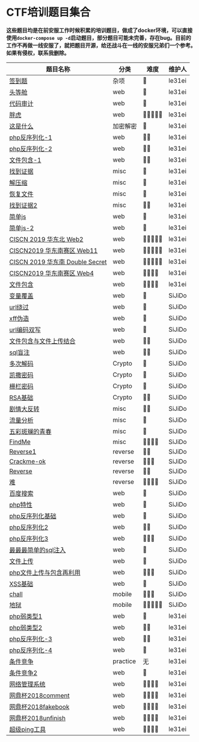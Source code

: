 # CTF培训题目集合

**这些题目均是在前安服工作时候积累的培训题目，做成了docker环境，可以直接使用`docker-compose up -d`启动题目，部分题目可能未完善，存在bug。目前的工作不再做一线安服了，就把题目开源，给还战斗在一线的安服兄弟们一个参考。如果有侵权，联系我删除。**



题目名称| 分类 | 难度 | 维护人
-|-|-|-|
[签到题](misc/MISC0/)| 杂项| 🌟 | le31ei
[头等舱](web/toudengcang)| web | 🌟 |le31ei
[代码审计](web/codeaudit1) | web | 🌟 |le31ei
[胖虎](web/panghu) | web | 🌟🌟🌟🌟🌟 | le31ei
[这是什么](crypto/zheshishenme)| 加密解密 | 🌟 | le31ei
[php反序列化-1](web/unserialize-1)| web| 🌟🌟| le31ei
[php反序列化-2](web/unserialize-2)| web| 🌟🌟| le31ei
[文件包含-1](web/safe_include)| web| 🌟🌟|le31ei
[找到证据](misc/findpass)| misc | 🌟 | le31ei
[解压缩](misc/depress)| misc| 🌟 | le31ei
[恢复文件](misc/backfile) | misc | 🌟 | le31ei
[找到证据2](misc/findpass2) | misc | 🌟🌟 | le31ei
[简单js](web/js_hell_1)| web | 🌟 | le31ei
[简单js-2](web/js_hell_2) | web | 🌟 | le31ei
[CISCN 2019 华东北 Web2](web/CISCN_2019_northeastern_China_web2) | web | 🌟🌟🌟🌟🌟| le31ei
[CISCN2019 华东南赛区 Web11](web/CISCN_2019_southwestern_China_web11) | web | 🌟🌟🌟🌟🌟| le31ei
[CISCN 2019 华东南  Double Secret](web/CISCN_2019_southeastern_China_double_secret) | web | 🌟🌟🌟🌟🌟| le31ei
[CISCN2019 华东南赛区 Web4](web/CISCN_2019_southeastern_China_web4) | web | 🌟🌟🌟🌟| le31ei
[文件包含](web/upload_include) | web | 🌟🌟🌟🌟 | le31ei
[变量覆盖](web/phpBestLanguage) | web | 🌟 | SiJiDo
[url绕过](web/curl) | web | 🌟 | SiJiDo
[xff伪造](web/xff) | web | 🌟 | SiJiDo
[url编码双写](web/urlencode) | web | 🌟 | SiJiDo
[文件包含与文件上传结合](web/upload_include2) | web | 🌟🌟 | SiJiDo
[sql盲注](web/sqliBlind) | web | 🌟🌟 | SiJiDo
[多次解码](Crypto/Crypto1) | Crypto | 🌟 | SiJiDo
[凯撒密码](Crypto/Crypto2) | Crypto | 🌟 | SiJiDo
[栅栏密码](Crypto/Crypto3) | Crypto | 🌟 | SiJiDo
[RSA基础](Crypto/Crypto4) | Crypto | 🌟🌟 | SiJiDo
[剧情大反转](misc/MISC1) | misc | 🌟🌟 | SiJiDo
[流量分析](misc/MISC2) | misc | 🌟 | SiJiDo
[五彩斑斓的青春](misc/MISC3) | misc | 🌟 | SiJiDo
[FindMe](misc/MISC4) | misc | 🌟🌟🌟🌟 | SiJiDo
[Reverse1](reverse/reverse1) | reverse | 🌟🌟 | SiJiDo
[Crackme-ok](reverse/reverse2) | reverse | 🌟🌟🌟 | SiJiDo
[Reverse](reverse/reverse3) | reverse | 🌟🌟 | SiJiDo
[难](reverse/reverse4) | reverse | 🌟🌟🌟🌟 | SiJiDo
[百度搜索](web/web_ssrf) | web | 🌟 | SiJiDo
[php特性](web/web_php) | web | 🌟 | SiJiDo
[php反序列化基础](web/web_ser1) | web | 🌟 | SiJiDo
[php反序列化2](web/web_ser2) | web | 🌟🌟 | SiJiDo
[php反序列化3](web/web_ser3) | web | 🌟🌟🌟 | SiJiDo
[最最最简单的sql注入](web/web_sql1) | web | 🌟 | SiJiDo
[文件上传](web/web_upload1) | web | 🌟 | SiJiDo
[php文件上传与包含再利用](web/web_upload1) | web | 🌟🌟🌟 | SiJiDo
[XSS基础](web/web_xss) | web | 🌟 | SiJiDo
[chall](mobile/mobile1) | mobile | 🌟🌟🌟 | SiJiDo
[地狱](mobile/mobile2) | mobile | 🌟🌟🌟🌟🌟 | SiJiDo
[php弱类型1](web/phpwake) | web | 🌟 | le31ei
[php弱类型2](web/phpwake2) | web | 🌟🌟 | le31ei
[php反序列化-3](web/unserialize-3)| web| 🌟🌟| le31ei
[php反序列化-4](web/unserialize-4)| web| 🌟| le31ei
[条件竞争](practice/race)| practice | 无 | le31ei
[条件竞争2](web/upload)| web | 🌟 | le31ei
[网络管理系统](web/sqlin1)| web | 🌟🌟🌟🌟 | le31ei
[网鼎杯2018comment](web/wdb_2018_comment)| web | 🌟🌟🌟🌟 | le31ei
[网鼎杯2018fakebook](web/wdb_2018_fakebook)| web | 🌟🌟🌟🌟 | le31ei
[网鼎杯2018unfinish](web/wdb_2018_unfinish)| web | 🌟🌟🌟🌟 | le31ei
[超级ping工具](web/weakradom)| web | 🌟🌟🌟🌟 | le31ei